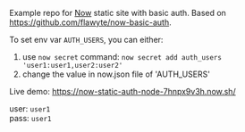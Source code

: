 Example repo for [Now](https://now.sh) static site with basic auth. Based on https://github.com/flawyte/now-basic-auth.

To set env var `AUTH_USERS`, you can either:

1. use `now secret` command: `now secret add auth_users 'user1:user1,user2:user2'`
2. change the value in now.json file of 'AUTH_USERS'

Live demo: https://now-static-auth-node-7hnpx9v3h.now.sh/

user: `user1`  \
pass: `user1`
